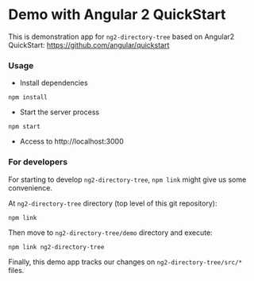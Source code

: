 # Demo with Angular 2 QuickStart

This is demonstration app for `ng2-directory-tree` based on Angular2 QuickStart: https://github.com/angular/quickstart

### Usage

- Install dependencies

```
npm install
```

- Start the server process

```
npm start
```

- Access to http://localhost:3000


### For developers

For starting to develop `ng2-directory-tree`, `npm link` might give us some convenience.

At `ng2-directory-tree` directory (top level of this git repository):

```
npm link
```

Then move to `ng2-directory-tree/demo` directory and execute:

```
npm link ng2-directory-tree
```

Finally, this demo app tracks our changes on `ng2-directory-tree/src/*` files.
